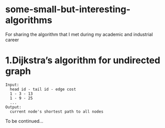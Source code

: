 # some-small-but-interesting-algorithms
For sharing the algorithm that I met during my academic and industrial career

# 1.Dijkstra’s algorithm for undirected graph  
	Input:  
  	  head id - tail id - edge cost  
  	  1 - 3 - 13  
  	  1 - 9 - 25  
  	  ...  
	Output:  
  	  current node's shortest path to all nodes  

To be continued...  


